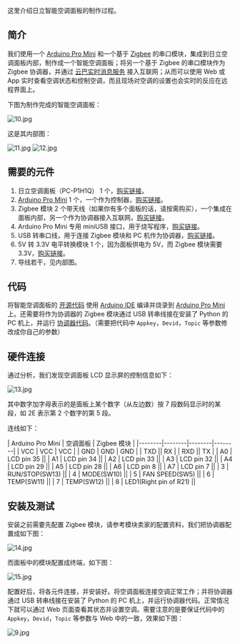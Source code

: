 这里介绍日立智能空调面板的制作过程。

简介
--------

我们使用一个 [Arduino Pro Mini][2] 和一个基于 [Zigbee][3] 的串口模块，集成到日立空调面板内部，制作成一个智能空调面板；将另一个基于 Zigbee 的串口模块作为 Zigbee 协调器，并通过 [云巴实时消息服务][4] 接入互联网；从而可以使用 Web 或 App 实时查看空调状态和控制空调，而且现场对空调的设置也会实时的反应在远程界面上。

下图为制作完成的智能空调面板：

![10.jpg](../images/10.jpg)

这是其内部图：

![11.jpg](../images/11.jpg)
![12.jpg](../images/12.jpg)

需要的元件
--------

1. 日立空调面板（PC-P1H1Q） 1 个，[购买链接][5]。
2. [Arduino Pro Mini][2] 1 个，一个作为控制器，[购买链接][6]。
3. Zigbee 模块 2 个带天线（如果你有多个面板的话，请按需购买），一个集成在面板内部，另一个作为协调器接入互联网，[购买链接][7]。
4. Arduino Pro Mini 专用 miniUSB 接口，用于烧写程序，[购买链接][8]。
5. USB 转串口线，用于连接 Zigbee 模块和 PC 机作为协调器，[购买链接][9]。
6. 5V 转 3.3V 电平转换模块 1 个，因为面板供电为 5V，而 Zigbee 模块需要 3.3V，[购买链接][15]。
7. 导线若干，见内部图。

代码
--------

将智能空调面板的 [开源代码][10] 使用 [Arduino IDE][12] 编译并烧录到 [Arduino Pro Mini][2] 上。还需要将作为协调器的 Zigbee 模块通过 USB 转串线接在安装了 Python 的 PC 机上，并运行 [协调器代码][13]。（需要把代码中 `Appkey`，`Devid`，`Topic` 等参数修改成你自己的参数）

硬件连接
--------

通过分析，我们发现空调面板 LCD 显示屏的控制信息如下：

![13.jpg](../images/13.jpg)

其中数字加字母表示的是面板上某个数字（从左边数）按 7 段数码显示时的某段，如 2E 表示第 2 个数字的第 5 段。

连线如下：

| Arduino Pro Mini | 空调面板 | Zigbee 模块 |
|--------|--------|--------|--------|
| VCC | VCC | VCC |
| GND | GND | GND |
| TXD || RX |
| RXD || TX |
| A0 | LCD pin 35 ||
| A1 | LCD pin 34 ||
| A2 | LCD pin 33 ||
| A3 | LCD pin 32 ||
| A4 | LCD pin 29 ||
| A5 | LCD pin 28 ||
| A6 | LCD pin 8 ||
| A7 | LCD pin 7 ||
| 3 | RUN/STOP(SW13) ||
| 4 | MODE(SW10) ||
| 5 | FAN SPEED(SW5) ||
| 6 | TEMP(SW11) ||
| 7 | TEMP(SW12) ||
| 8 | LED1(Right pin of R21) ||

安装及测试
------

安装之前需要先配置 Zigbee 模块，请参考模块卖家的配置资料，我们把协调器配置成如下图：

![14.jpg](../images/14.jpg)

而面板中的模块配置成终端，如下图：

![15.jpg](../images/15.jpg)

配置好后，将各元件连接，并安装好。将空调面板连接空调正常工作；并将协调器通过 USB 转串线接在安装了 Python 的 PC 机上，并运行协调器代码。正常情况下就可以通过 Web 页面查看其状态并设置空调。需要注意的是要保证代码中的 `Appkey`，`Devid`，`Topic` 等参数与 Web 中的一致，效果如下图：

![9.jpg](../images/9.jpg)

[1]: #
[2]: https://www.arduino.cc/en/Main/ArduinoBoardProMini
[3]: http://baike.baidu.com/link?url=Kcwx8ighfWCVc23x2V7q3uK0NhGk4vNAUnnUN4zYJFWbWpq68GvjoJHRJlOZsVZILpR_RJcBoes6-WNrCVW0Mq
[4]: http://yunba.io
[5]: https://item.taobao.com/item.htm?id=44459004526
[6]: https://item.taobao.com/item.htm?id=521709260567
[7]: https://item.taobao.com/item.htm?id=39111711624
[8]: https://item.taobao.com/item.htm?id=521709808584
[9]: https://item.taobao.com/item.htm?id=45811340839
[10]: https://github.com/yunbademo/yunba-smartoffice/blob/master/arduino/sketch_tc_hitachi/sketch_tc_hitachi.ino
[11]: #
[12]: https://www.arduino.cc/en/Main/Software
[13]: https://github.com/yunbademo/yunba-smartoffice/blob/master/python/zigbee_coordinator.py
[14]: #
[15]: https://item.taobao.com/item.htm?id=38696230888


